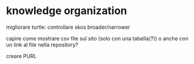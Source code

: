 # knowledge organization



migliorare turtle: controllare skos broader/narrower

capire come mostrare csv file sul sito (solo con una tabella(?)) o anche con un link al file nella repository?

creare PURL

